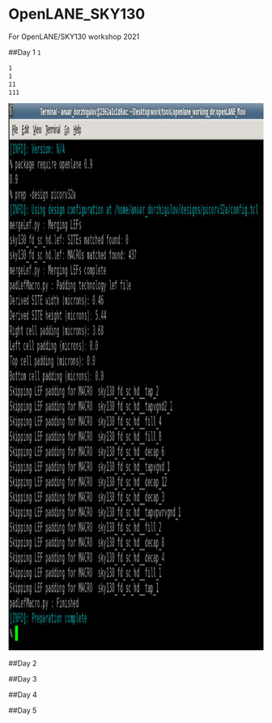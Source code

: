 # OpenLANE_SKY130
For OpenLANE/SKY130 workshop 2021

##Day 1
`1`
```
1
1
11
111
```
<img src="Images/Day_1/1.png" width= "1920" height= "1080">




##Day 2

##Day 3

##Day 4

##Day 5
